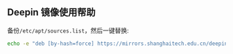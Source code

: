 ## Deepin 镜像使用帮助

备份`/etc/apt/sources.list`，然后一键替换:

```bash
echo -e "deb [by-hash=force] https://mirrors.shanghaitech.edu.cn/deepin unstable main contrib non-free \ndeb-src https://mirrors.shanghaitech.edu.cn/deepin unstable main contrib non-free" | sudo tee /etc/apt/sources.list
```